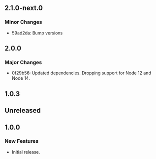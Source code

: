<!-- Learn how to maintain this file at https://github.com/WordPress/gutenberg/tree/HEAD/packages#maintaining-changelogs. -->

## 2.1.0-next.0

### Minor Changes

- 59ad2da: Bump versions

## 2.0.0

### Major Changes

- 0f29b56: Updated dependencies.
  Dropping support for Node 12 and Node 14.

## 1.0.3

## Unreleased

## 1.0.0

### New Features

- Initial release.
